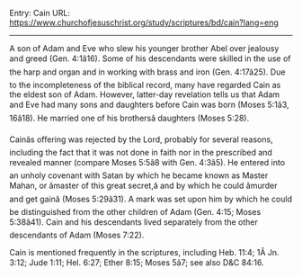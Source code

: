 Entry: Cain
URL: https://www.churchofjesuschrist.org/study/scriptures/bd/cain?lang=eng

---

A son of Adam and Eve who slew his younger brother Abel over jealousy and greed (Gen. 4:1â16). Some of his descendants were skilled in the use of the harp and organ and in working with brass and iron (Gen. 4:17â25). Due to the incompleteness of the biblical record, many have regarded Cain as the eldest son of Adam. However, latter-day revelation tells us that Adam and Eve had many sons and daughters before Cain was born (Moses 5:1â3, 16â18). He married one of his brothersâ daughters (Moses 5:28).

Cainâs offering was rejected by the Lord, probably for several reasons, including the fact that it was not done in faith nor in the prescribed and revealed manner (compare Moses 5:5â8 with Gen. 4:3â5). He entered into an unholy covenant with Satan by which he became known as Master Mahan, or âmaster of this great secret,â and by which he could âmurder and get gainâ (Moses 5:29â31). A mark was set upon him by which he could be distinguished from the other children of Adam (Gen. 4:15; Moses 5:38â41). Cain and his descendants lived separately from the other descendants of Adam (Moses 7:22).

Cain is mentioned frequently in the scriptures, including Heb. 11:4; 1Â Jn. 3:12; Jude 1:11; Hel. 6:27; Ether 8:15; Moses 5â7; see also D&C 84:16.
